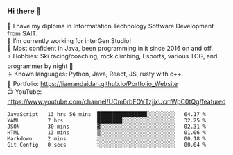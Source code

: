 ### Hi there 👋  
🏫 I have my diploma in Informatation Technology Software Development from SAIT.  
🔭 I’m currently working for interGen Studio!  
💬 Most confident in Java, been programming in it since 2016 on and off.    
⚡ Hobbies: Ski racing/coaching, rock climbing, Esports, various TCG, and programmer by night 🦉    
✈️ Known languages: Python, Java, React, JS, rusty with c++.     
🥇 Portfolio: https://liamandaidan.github.io/Portfolio_Website  
📺 YouTube: https://www.youtube.com/channel/UCm6rbFOYTzjjxUcmWpC0tQg/featured

<!--START_SECTION:waka-->

```text
JavaScript   13 hrs 56 mins  ████████████████░░░░░░░░░   64.17 %
YAML         7 hrs           ████████░░░░░░░░░░░░░░░░░   32.25 %
JSON         30 mins         ▓░░░░░░░░░░░░░░░░░░░░░░░░   02.31 %
HTML         13 mins         ▒░░░░░░░░░░░░░░░░░░░░░░░░   01.06 %
Markdown     2 mins          ░░░░░░░░░░░░░░░░░░░░░░░░░   00.18 %
Git Config   0 secs          ░░░░░░░░░░░░░░░░░░░░░░░░░   00.04 %
```

<!--END_SECTION:waka-->

